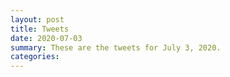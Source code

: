```yaml
---
layout: post
title: Tweets
date: 2020-07-03
summary: These are the tweets for July 3, 2020.
categories:
---
```


